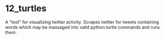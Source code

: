 12_turtles
==========
A "tool" for visualizing twitter activity. Scrapes twitter for tweets containing words which may be massaged into 
valid python.turtle commands and runs them. 

